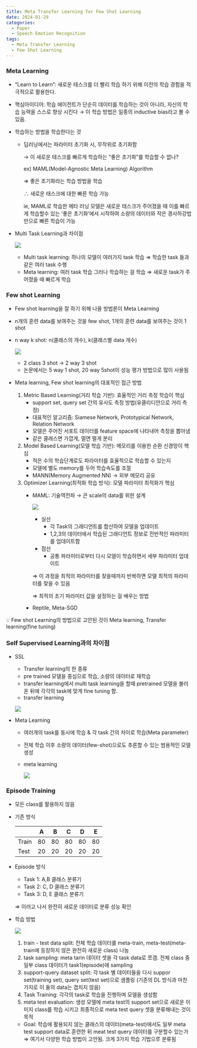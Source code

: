 ```yaml
---
title: Meta Transfer Learning for Few Shot Learning
date: 2024-01-29
categories:
  - Paper
  - Speech Emotion Recognition
tags: 
  - Meta Transfer Learning
  - Few Shot Learning
---
```


### Meta Learning

- “Learn to Learn”: 새로운 테스크를 더 빨리 학습 하기 위해 이전의 학습 경험을 적극적으로 활용한다.
- 핵심아이디어: 학습 에이전트가 단순히 데이터를 학습하는 것이 아니라, 자신의 학습 능력을 스스로 향상 시킨다 → 이 학습 방법은 일종의 inductive bias라고 볼 수 있음.
- 학습하는 방법을 학습한다는 것
    - 딥러닝에서는 파라미터 초기화 시, 무작위로 초기화함
        
        → 이 새로운 테스크를 빠르게 학습하는 “좋은 초기화”를 학습할 수 없나?
        
        ex) MAML(Model-Agnostic Meta Learning) Algorithm
        
        ⇒ 좋은 초기화라는 학습 방법을 학습 
        
        $\therefore$ 새로운 태스크에 대한 빠른 학습 가능
        
        ie, MAML로 학습한 메타 러닝 모델은 새로운 태스크가 주어졌을 때 이를 빠르게 학습할수 있는  ‘좋은 초기화’에서 시작하여 소량의 데이터와 작은 경사하강법만으로 빠른 학습이 가능
        
- Multi Task Learning과 차이점
    
    ![ ](images/MTL_for_FSL/Untitled.png)
    
    - Multi task learning: 하나의 모델이 여러가지 task 학습 ⇒ 학습한 task 들과 같은 여러 task 수행
    - Meta learning: 여러 task 학습 그러나 학습하는 걸 학습 ⇒ 새로운 task가 주어졌을 때 빠르게 학습

### Few shot Learning

- Few shot learning을 잘 하기 위해 나올 방법론이 Meta Learning
- n개의 훈련 data를 보여주는 것을 few shot, 1개의 훈련 data를 보여주는 것이 1 shot
- n way k shot: n(클래스의 개수), k(클래스별 data 개수)
    
    ![ ](images/MTL_for_FSL/Untitled%201.png)
    
    - 2 class 3 shot → 2 way 3 shot
    - 논문에서는 5 way 1 shot, 20 way 5shot이 성능 평가 방법으로 많이 사용됨
- Meta learning, Few shot learning의 대표적인 접근 방법
    1. Metric Based Learning(거리 학습 기반): 효율적인 거리 측정 학습이 핵심
        - support set, query set 간의 유사도 측정 방법(유클리디안으로 거리 측정)
        - 대표적인 알고리즘: Siamese Network, Prototypical Network, Relation Network
        - 모델은 주어진 서포트 데이터를 feature space에 나타내어 측정을 뽑아냄
        - 같은 클래스면 가깝게, 멀면 멀게 분리
    2. Model Based Learning(모델 학습 기반): 메모리를 이용한 순환 신경망이 핵심
        - 적은 수의 학습단계로도 파라미터를 효율적으로 학습할 수 있는지
        - 모델에 별도 memory를 두어 학습속도를 조절
        - MANN(Memory Augmented NN) → 외부 메모리 공유
    3. Optimizer Learning(최적화 학습 방식): 모델 파라미터 최적화가 핵심
        - MAML: 기술역전파 → 큰 scale의 data를 위한 설계
            
            ![ ](images/MTL_for_FSL/Untitled%202.png)
            
            - 실선
                - 각 Task의 그래디언트를 합산하여 모델을 업데이트
                - 1,2,3의 데이터에서 학습된 그래디언트 정보로 전반적인 파라미터를 업데이트함
            - 점선
                - 공통 파라미터로부터 다시 모델이 학습하면서 세부 파라미터 업데이트
            
            ⇒ 이 과정을 최적의 파라미터를 찾을때까지 반복하면 모델 최적의 파라미터를 찾을 수 있음
            
            ⇒ 최적의 초기 파라미터 값을 설정하는 걸 배우는 방법
            
        - Reptile, Meta-SGD

<aside>
💡 Few shot Learning의 방법으로 고안된 것이 Meta learning, Transfer learning(fine tuning)

</aside>

### Self Supervised Learning과의 차이점

- SSL
    - Transfer learning의 한 종류
    - pre trained 모델을 중심으로 학습, 소량의 데이터로 재학습
    - transfer learning에서 multi task learning을 할때 pretrained 모델을 불러온 뒤에 각각의 task에 맞게 fine tuning 함.
    - transfer learning
    
    ![ ](images/MTL_for_FSL/Untitled%203.png)
    
- Meta Learning
    - 여러개의 task를 동시에 학습 & 각 task 간의 차이로 학습(Meta parameter)
    - 전체 학습 이후 소량의 데이터(few-shot)으로도 추론할 수 있는 범용적인 모델 생성
    - meta learning
        
        ![ ](images/MTL_for_FSL/Untitled%204.png)
        

### Episode Training

- 모든 class를 활용하지 않음
- 기존 방식
    
    
    |  | A | B | C | D | E |
    | --- | --- | --- | --- | --- | --- |
    | Train | 80 | 80 | 80 | 80 | 80 |
    | Test | 20 | 20 | 20 | 20 | 20 |
- Episode 방식
    - Task 1: A,B 클래스 분류기
    - Task 2: C, D 클래스 분류기
    - Task 3: D, E 클래스 분류기
    
    ⇒ 이러고 나서 완전히 새로운 데이터로 분류 성능 확인
    
- 학습 방법
    
    ![ ](images/MTL_for_FSL/Untitled%205.png)
    
    1. train - test data split: 전체 학습 데이터를 meta-train, meta-test(meta-train에 등장하지 않은 완전히 새로운 class) 나눔
    2. task sampling: meta tarin 데이터 셋을 각 task data로 쪼갬. 전체 class 중 일부 class 데이터가 task1(episode)에 sampling
    3. support-query dataset split: 각 task 별 데이터들을 다시 suppor set(training set), query set(test set)으로 샘플링 (기존의 DL 방식과 마찬가지로 이 둘의 data는 겹치지 않음)
    4. Task Training: 각각의 task로 학습을 진행하며 모델을 생성함
    5. meta test evaluation: 생성 모델에 meta test의 support set으로 새로운 이미지 class를 학습 시키고 최종적으로 meta test query 셋을 분류해내는 것이 목적
    - Goal: 학습에 활용되지 않는 클래스의 데이터(meta-test)에서도 일부 meta test support data로 훈련한 뒤 meat test query 데이터를 구분할수 있는가 ⇒ 여기서 다양한 학습 방법이 고안됨. 크게 3가지 학습 기법으루 분류됨